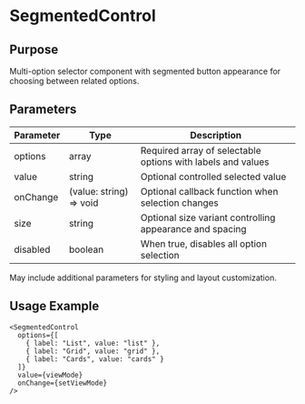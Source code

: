 # SegmentedControl

## Purpose
Multi-option selector component with segmented button appearance for choosing between related options.

## Parameters

| Parameter | Type | Description |
|-----------|------|-------------|
| options | array | Required array of selectable options with labels and values |
| value | string | Optional controlled selected value |
| onChange | (value: string) => void | Optional callback function when selection changes |
| size | string | Optional size variant controlling appearance and spacing |
| disabled | boolean | When true, disables all option selection |

May include additional parameters for styling and layout customization.

## Usage Example
```tsx
<SegmentedControl 
  options={[
    { label: "List", value: "list" },
    { label: "Grid", value: "grid" },
    { label: "Cards", value: "cards" }
  ]}
  value={viewMode}
  onChange={setViewMode}
/>
```
